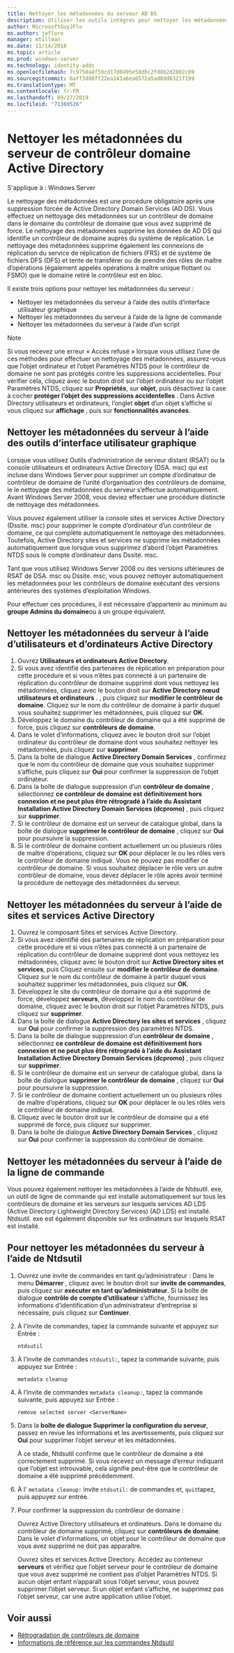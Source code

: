 ```yaml
---
title: Nettoyer les métadonnées du serveur AD DS
description: Utiliser les outils intégrés pour nettoyer les métadonnées des contrôleurs de domaine supprimés
author: MicrosoftGuyJFlo
ms.author: joflore
manager: mtillman
ms.date: 11/14/2018
ms.topic: article
ms.prod: windows-server
ms.technology: identity-adds
ms.openlocfilehash: 7c9750a4f59cd17d0495e58dbc2fd8b2d2802c89
ms.sourcegitcommit: 6aff3d88ff22ea141a6ea6572a5ad8dd6321f199
ms.translationtype: MT
ms.contentlocale: fr-FR
ms.lasthandoff: 09/27/2019
ms.locfileid: "71369526"
---
```

# <a name="clean-up-active-directory-domain-controller-server-metadata"></a>Nettoyer les métadonnées du serveur de contrôleur domaine Active Directory

S'applique à : Windows Server

Le nettoyage des métadonnées est une procédure obligatoire après une suppression forcée de Active Directory Domain Services (AD DS). Vous effectuez un nettoyage des métadonnées sur un contrôleur de domaine dans le domaine du contrôleur de domaine que vous avez supprimé de force. Le nettoyage des métadonnées supprime les données de AD DS qui identifie un contrôleur de domaine auprès du système de réplication. Le nettoyage des métadonnées supprime également les connexions de réplication du service de réplication de fichiers (FRS) et de système de fichiers DFS (DFS) et tente de transférer ou de prendre des rôles de maître d’opérations (également appelés opérations à maître unique flottant ou FSMO) que le domaine retiré le contrôleur est en bloc.

Il existe trois options pour nettoyer les métadonnées du serveur :

- Nettoyer les métadonnées du serveur à l’aide des outils d’interface utilisateur graphique
- Nettoyer les métadonnées du serveur à l’aide de la ligne de commande
- Nettoyer les métadonnées du serveur à l’aide d’un script

> [!NOTE]
> Si vous recevez une erreur « Accès refusé » lorsque vous utilisez l’une de ces méthodes pour effectuer un nettoyage des métadonnées, assurez-vous que l’objet ordinateur et l’objet Paramètres NTDS pour le contrôleur de domaine ne sont pas protégés contre les suppressions accidentelles. Pour vérifier cela, cliquez avec le bouton droit sur l’objet ordinateur ou sur l’objet Paramètres NTDS, cliquez sur **Propriétés**, sur **objet**, puis désactivez la case à cocher **protéger l’objet des suppressions accidentelles** . Dans Active Directory utilisateurs et ordinateurs, l’onglet **objet** d’un objet s’affiche si vous cliquez sur **affichage** , puis sur **fonctionnalités avancées**.

## <a name="clean-up-server-metadata-using-gui-tools"></a>Nettoyer les métadonnées du serveur à l’aide des outils d’interface utilisateur graphique

Lorsque vous utilisez Outils d’administration de serveur distant (RSAT) ou la console utilisateurs et ordinateurs Active Directory (DSA. msc) qui est incluse dans Windows Server pour supprimer un compte d’ordinateur de contrôleur de domaine de l’unité d’organisation des contrôleurs de domaine, le le nettoyage des métadonnées du serveur s’effectue automatiquement. Avant Windows Server 2008, vous deviez effectuer une procédure distincte de nettoyage des métadonnées.

Vous pouvez également utiliser la console sites et services Active Directory (Dssite. msc) pour supprimer le compte d’ordinateur d’un contrôleur de domaine, ce qui complète automatiquement le nettoyage des métadonnées. Toutefois, Active Directory sites et services ne supprime les métadonnées automatiquement que lorsque vous supprimez d’abord l’objet Paramètres NTDS sous le compte d’ordinateur dans Dssite. msc.

Tant que vous utilisez Windows Server 2008 ou des versions ultérieures de RSAT de DSA. msc ou Dssite. msc, vous pouvez nettoyer automatiquement les métadonnées pour les contrôleurs de domaine exécutant des versions antérieures des systèmes d’exploitation Windows.

Pour effectuer ces procédures, il est nécessaire d’appartenir au minimum au **groupe Admins du domaine**ou à un groupe équivalent.

## <a name="clean-up-server-metadata-using-activedirectory-users-and-computers"></a>Nettoyer les métadonnées du serveur à l’aide d’utilisateurs et d’ordinateurs Active Directory

1. Ouvrez **Utilisateurs et ordinateurs Active Directory**.
2. Si vous avez identifié des partenaires de réplication en préparation pour cette procédure et si vous n’êtes pas connecté à un partenaire de réplication du contrôleur de domaine supprimé dont vous nettoyez les métadonnées, cliquez avec le bouton droit sur **Active Directory nœud utilisateurs et ordinateurs** . , puis cliquez sur **modifier le contrôleur de domaine**. Cliquez sur le nom du contrôleur de domaine à partir duquel vous souhaitez supprimer les métadonnées, puis cliquez sur **OK**.
3. Développez le domaine du contrôleur de domaine qui a été supprimé de force, puis cliquez sur **contrôleurs de domaine**.
4. Dans le volet d’informations, cliquez avec le bouton droit sur l’objet ordinateur du contrôleur de domaine dont vous souhaitez nettoyer les métadonnées, puis cliquez sur **supprimer**.
5. Dans la boîte de dialogue **Active Directory Domain Services** , confirmez que le nom du contrôleur de domaine que vous souhaitez supprimer s’affiche, puis cliquez sur **Oui** pour confirmer la suppression de l’objet ordinateur.
6. Dans la boîte de dialogue suppression d’un **contrôleur de domaine** , sélectionnez **ce contrôleur de domaine est définitivement hors connexion et ne peut plus être rétrogradé à l’aide du Assistant Installation Active Directory Domain Services (dcpromo)** , puis cliquez sur **supprimer**.
7. Si le contrôleur de domaine est un serveur de catalogue global, dans la boîte de dialogue **supprimer le contrôleur de domaine** , cliquez sur **Oui** pour poursuivre la suppression.
8. Si le contrôleur de domaine contient actuellement un ou plusieurs rôles de maître d’opérations, cliquez sur **OK** pour déplacer le ou les rôles vers le contrôleur de domaine indiqué. Vous ne pouvez pas modifier ce contrôleur de domaine. Si vous souhaitez déplacer le rôle vers un autre contrôleur de domaine, vous devez déplacer le rôle après avoir terminé la procédure de nettoyage des métadonnées du serveur.

## <a name="clean-up-server-metadata-using-activedirectory-sites-and-services"></a>Nettoyer les métadonnées du serveur à l’aide de sites et services Active Directory

1. Ouvrez le composant Sites et services Active Directory.
2. Si vous avez identifié des partenaires de réplication en préparation pour cette procédure et si vous n’êtes pas connecté à un partenaire de réplication du contrôleur de domaine supprimé dont vous nettoyez les métadonnées, cliquez avec le bouton droit sur **Active Directory sites et services**, puis Cliquez ensuite sur **modifier le contrôleur de domaine**. Cliquez sur le nom du contrôleur de domaine à partir duquel vous souhaitez supprimer les métadonnées, puis cliquez sur **OK**.
3. Développez le site du contrôleur de domaine qui a été supprimé de force, développez **serveurs**, développez le nom du contrôleur de domaine, cliquez avec le bouton droit sur l’objet Paramètres NTDS, puis cliquez sur **supprimer**.
4. Dans la boîte de dialogue **Active Directory les sites et services** , cliquez sur **Oui** pour confirmer la suppression des paramètres NTDS.
5. Dans la boîte de dialogue suppression d’un **contrôleur de domaine** , sélectionnez **ce contrôleur de domaine est définitivement hors connexion et ne peut plus être rétrogradé à l’aide du Assistant Installation Active Directory Domain Services (dcpromo)** , puis cliquez sur **supprimer**.
6. Si le contrôleur de domaine est un serveur de catalogue global, dans la boîte de dialogue **supprimer le contrôleur de domaine** , cliquez sur **Oui** pour poursuivre la suppression.
7. Si le contrôleur de domaine contient actuellement un ou plusieurs rôles de maître d’opérations, cliquez sur **OK** pour déplacer le ou les rôles vers le contrôleur de domaine indiqué.
8. Cliquez avec le bouton droit sur le contrôleur de domaine qui a été supprimé de force, puis cliquez sur supprimer.
9. Dans la boîte de dialogue **Active Directory Domain Services** , cliquez sur **Oui** pour confirmer la suppression du contrôleur de domaine.

## <a name="clean-up-server-metadata-using-the-command-line"></a>Nettoyer les métadonnées du serveur à l’aide de la ligne de commande

Vous pouvez également nettoyer les métadonnées à l’aide de Ntdsutil. exe, un outil de ligne de commande qui est installé automatiquement sur tous les contrôleurs de domaine et les serveurs sur lesquels services AD LDS (Active Directory Lightweight Directory Services) (AD LDS) est installé. Ntdsutil. exe est également disponible sur les ordinateurs sur lesquels RSAT est installé.

## <a name="to-clean-up-server-metadata-by-using-ntdsutil"></a>Pour nettoyer les métadonnées du serveur à l’aide de Ntdsutil

1. Ouvrez une invite de commandes en tant qu’administrateur : Dans le menu **Démarrer** , cliquez avec le bouton droit sur **invite de commandes**, puis cliquez sur **exécuter en tant qu’administrateur**. Si la boîte de dialogue **contrôle de compte d’utilisateur** s’affiche, fournissez les informations d’identification d’un administrateur d’entreprise si nécessaire, puis cliquez sur **Continuer**.
2. À l'invite de commandes, tapez la commande suivante et appuyez sur Entrée :

   `ntdsutil`

3. À l’invite de commandes `ntdsutil:`, tapez la commande suivante, puis appuyez sur Entrée :

   `metadata cleanup`

4. À l’invite de commandes `metadata cleanup:`, tapez la commande suivante, puis appuyez sur Entrée :

   `remove selected server <ServerName>`

5. Dans la **boîte de dialogue Supprimer la configuration du serveur**, passez en revue les informations et les avertissements, puis cliquez sur **Oui** pour supprimer l’objet serveur et les métadonnées.

   À ce stade, Ntdsutil confirme que le contrôleur de domaine a été correctement supprimé. Si vous recevez un message d’erreur indiquant que l’objet est introuvable, cela signifie peut-être que le contrôleur de domaine a été supprimé précédemment.

6. À l' `metadata cleanup:` invite `ntdsutil:` de commandes et, `quit`tapez, puis appuyez sur entrée.

7. Pour confirmer la suppression du contrôleur de domaine :

   Ouvrez Active Directory utilisateurs et ordinateurs. Dans le domaine du contrôleur de domaine supprimé, cliquez sur **contrôleurs de domaine**. Dans le volet d’informations, un objet pour le contrôleur de domaine que vous avez supprimé ne doit pas apparaître.

   Ouvrez sites et services Active Directory. Accédez au conteneur **serveurs** et vérifiez que l’objet serveur pour le contrôleur de domaine que vous avez supprimé ne contient pas d’objet Paramètres NTDS. Si aucun objet enfant n’apparaît sous l’objet serveur, vous pouvez supprimer l’objet serveur. Si un objet enfant s’affiche, ne supprimez pas l’objet serveur, car une autre application utilise l’objet.

## <a name="see-also"></a>Voir aussi

* [Rétrogradation de contrôleurs de domaine](Demoting-Domain-Controllers-and-Domains--Level-200-.md)
* [Informations de référence sur les commandes Ntdsutil](https://docs.microsoft.com/previous-versions/windows/it-pro/windows-server-2008-R2-and-2008/cc753343(v=ws.10))
